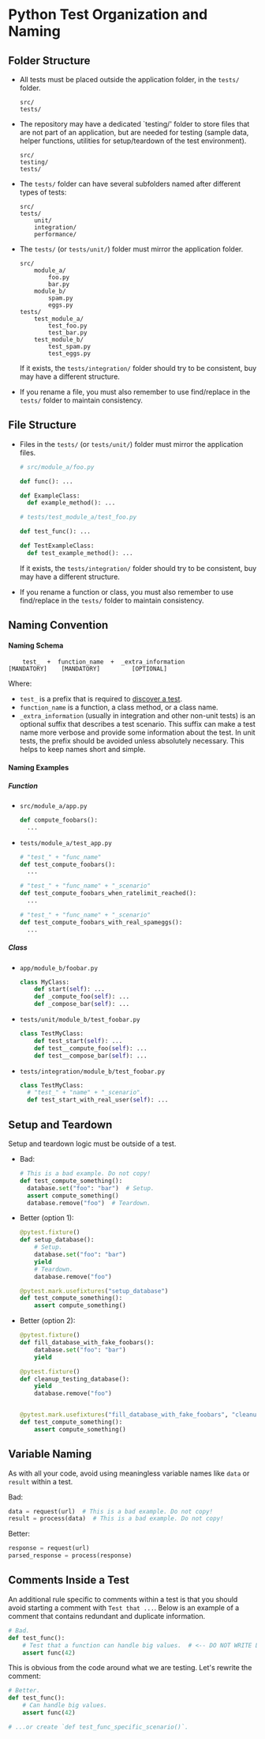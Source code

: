 # Python Test Organization and Naming

## Folder Structure

- All tests must be placed outside the application folder, in the `tests/` folder.
  ```
  src/
  tests/
  ```
- The repository may have a dedicated `testing/' folder to store files that are not part of an application, but are needed for testing (sample data, helper functions, utilities for setup/teardown of the test environment).
  ```
  src/
  testing/
  tests/
  ```
- The `tests/` folder can have several subfolders named after different types of tests:
  ```
  src/
  tests/
      unit/
      integration/
      performance/
  ```
- The `tests/` (or `tests/unit/`) folder must mirror the application folder.

  ```
  src/
      module_a/
          foo.py
          bar.py
      module_b/
          spam.py
          eggs.py
  tests/
      test_module_a/
          test_foo.py
          test_bar.py
      test_module_b/
          test_spam.py
          test_eggs.py
  ```

  If it exists, the `tests/integration/` folder should try to be consistent, buy may have a different structure.

- If you rename a file, you must also remember to use find/replace in the `tests/` folder to maintain consistency.

## File Structure

- Files in the `tests/` (or `tests/unit/`) folder must mirror the application files.

  ```py
  # src/module_a/foo.py

  def func(): ...

  def ExampleClass:
    def example_method(): ...
  ```

  ```py
  # tests/test_module_a/test_foo.py

  def test_func(): ...

  def TestExampleClass:
    def test_example_method(): ...
  ```

  If it exists, the `tests/integration/` folder should try to be consistent, buy may have a different structure.

- If you rename a function or class, you must also remember to use find/replace in the `tests/` folder to maintain consistency.

## Naming Convention

#### Naming Schema

```
    test_  +  function_name  +  _extra_information
[MANDATORY]    [MANDATORY]         [OPTIONAL]
```

Where:

- `test_` is a prefix that is required to [discover a test](https://docs.pytest.org/en/stable/explanation/goodpractices.html#conventions-for-python-test-discovery).
- `function_name` is a function, a class method, or a class name.
- `_extra_information` (usually in integration and other non-unit tests) is an optional suffix that describes a test scenario. This suffix can make a test name more verbose and provide some information about the test. In unit tests, the prefix should be avoided unless absolutely necessary. This helps to keep names short and simple.

#### Naming Examples

##### Function

- `src/module_a/app.py`

  ```py
  def compute_foobars():
    ...
  ```

- `tests/module_a/test_app.py`

  ```py
  # "test_" + "func_name"
  def test_compute_foobars():
    ...

  # "test_" + "func_name" + "_scenario"
  def test_compute_foobars_when_ratelimit_reached():
    ...

  # "test_" + "func_name" + "_scenario"
  def test_compute_foobars_with_real_spameggs():
    ...
  ```

##### Class

- `app/module_b/foobar.py`

  ```py
  class MyClass:
      def start(self): ...
      def _compute_foo(self): ...
      def _compose_bar(self): ...
  ```

- `tests/unit/module_b/test_foobar.py`

  ```py
  class TestMyClass:
      def test_start(self): ...
      def test__compute_foo(self): ...
      def test__compose_bar(self): ...
  ```

- `tests/integration/module_b/test_foobar.py`
  ```py
  class TestMyClass:
    # "test_" + "name" + "_scenario".
    def test_start_with_real_user(self): ...
  ```

## Setup and Teardown

Setup and teardown logic must be outside of a test.

- Bad:
  ```py
  # This is a bad example. Do not copy!
  def test_compute_something():
    database.set("foo": "bar")  # Setup.
    assert compute_something()
    database.remove("foo")  # Teardown.
  ```
- Better (option 1):

  ```py
  @pytest.fixture()
  def setup_database():
      # Setup.
      database.set("foo": "bar")
      yield
      # Teardown.
      database.remove("foo")

  @pytest.mark.usefixtures("setup_database")
  def test_compute_something():
      assert compute_something()
  ```

- Better (option 2):

  ```py
  @pytest.fixture()
  def fill_database_with_fake_foobars():
      database.set("foo": "bar")
      yield

  @pytest.fixture()
  def cleanup_testing_database():
      yield
      database.remove("foo")


  @pytest.mark.usefixtures("fill_database_with_fake_foobars", "cleanup_testing_database")
  def test_compute_something():
      assert compute_something()
  ```

## Variable Naming

As with all your code, avoid using meaningless variable names like `data` or `result` within a test.

Bad:

```py
data = request(url)  # This is a bad example. Do not copy!
result = process(data)  # This is a bad example. Do not copy!
```

Better:

```py
response = request(url)
parsed_response = process(response)
```

## Comments Inside a Test

An additional rule specific to comments within a test is that you should avoid starting a comment with `Test that ...`. Below is an example of a comment that contains redundant and duplicate information.

```py
# Bad.
def test_func():
    # Test that a function can handle big values.  # <-- DO NOT WRITE LIKE THIS!
    assert func(42)
```

This is obvious from the code around what we are testing. Let's rewrite the comment:

```py
# Better.
def test_func():
    # Can handle big values.
    assert func(42)

# ...or create `def test_func_specific_scenario()`.
```
